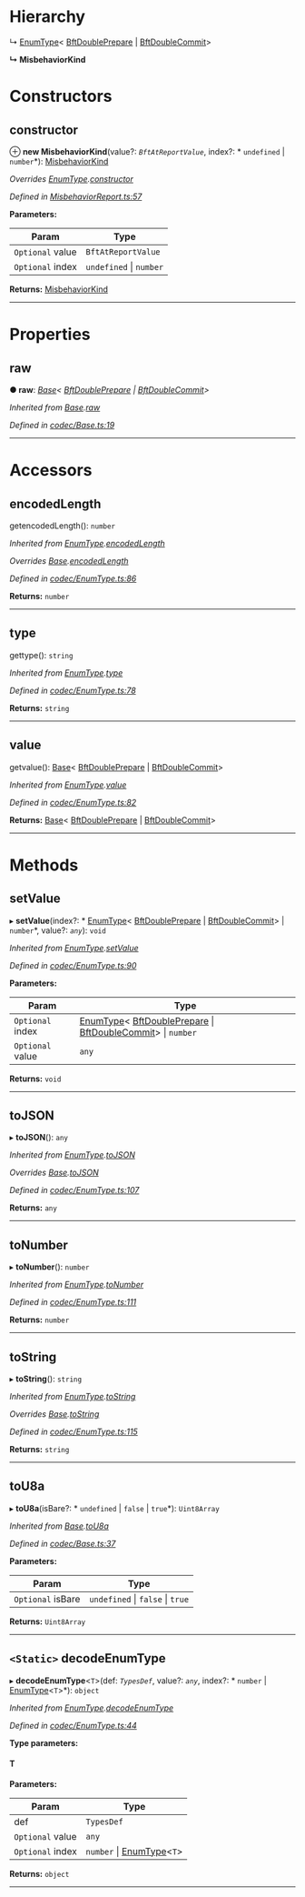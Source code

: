 

# Hierarchy

↳  [EnumType](_codec_enumtype_.enumtype.md)< [BftDoublePrepare](_misbehaviorreport_.bftdoubleprepare.md) &#124; [BftDoubleCommit](_misbehaviorreport_.bftdoublecommit.md)>

**↳ MisbehaviorKind**

# Constructors

<a id="constructor"></a>

##  constructor

⊕ **new MisbehaviorKind**(value?: *`BftAtReportValue`*, index?: * `undefined` &#124; `number`*): [MisbehaviorKind](_misbehaviorreport_.misbehaviorkind.md)

*Overrides [EnumType](_codec_enumtype_.enumtype.md).[constructor](_codec_enumtype_.enumtype.md#constructor)*

*Defined in [MisbehaviorReport.ts:57](https://github.com/polkadot-js/api/blob/ec7b96b/packages/types/src/MisbehaviorReport.ts#L57)*

**Parameters:**

| Param | Type |
| ------ | ------ |
| `Optional` value | `BftAtReportValue` |
| `Optional` index |  `undefined` &#124; `number`|

**Returns:** [MisbehaviorKind](_misbehaviorreport_.misbehaviorkind.md)

___

# Properties

<a id="raw"></a>

##  raw

**● raw**: *[Base](_codec_base_.base.md)< [BftDoublePrepare](_misbehaviorreport_.bftdoubleprepare.md) &#124; [BftDoubleCommit](_misbehaviorreport_.bftdoublecommit.md)>*

*Inherited from [Base](_codec_base_.base.md).[raw](_codec_base_.base.md#raw)*

*Defined in [codec/Base.ts:19](https://github.com/polkadot-js/api/blob/ec7b96b/packages/types/src/codec/Base.ts#L19)*

___

# Accessors

<a id="encodedlength"></a>

##  encodedLength

getencodedLength(): `number`

*Inherited from [EnumType](_codec_enumtype_.enumtype.md).[encodedLength](_codec_enumtype_.enumtype.md#encodedlength)*

*Overrides [Base](_codec_base_.base.md).[encodedLength](_codec_base_.base.md#encodedlength)*

*Defined in [codec/EnumType.ts:86](https://github.com/polkadot-js/api/blob/ec7b96b/packages/types/src/codec/EnumType.ts#L86)*

**Returns:** `number`

___
<a id="type"></a>

##  type

gettype(): `string`

*Inherited from [EnumType](_codec_enumtype_.enumtype.md).[type](_codec_enumtype_.enumtype.md#type)*

*Defined in [codec/EnumType.ts:78](https://github.com/polkadot-js/api/blob/ec7b96b/packages/types/src/codec/EnumType.ts#L78)*

**Returns:** `string`

___
<a id="value"></a>

##  value

getvalue(): [Base](_codec_base_.base.md)< [BftDoublePrepare](_misbehaviorreport_.bftdoubleprepare.md) &#124; [BftDoubleCommit](_misbehaviorreport_.bftdoublecommit.md)>

*Inherited from [EnumType](_codec_enumtype_.enumtype.md).[value](_codec_enumtype_.enumtype.md#value)*

*Defined in [codec/EnumType.ts:82](https://github.com/polkadot-js/api/blob/ec7b96b/packages/types/src/codec/EnumType.ts#L82)*

**Returns:** [Base](_codec_base_.base.md)< [BftDoublePrepare](_misbehaviorreport_.bftdoubleprepare.md) &#124; [BftDoubleCommit](_misbehaviorreport_.bftdoublecommit.md)>

___

# Methods

<a id="setvalue"></a>

##  setValue

▸ **setValue**(index?: * [EnumType](_codec_enumtype_.enumtype.md)< [BftDoublePrepare](_misbehaviorreport_.bftdoubleprepare.md) &#124; [BftDoubleCommit](_misbehaviorreport_.bftdoublecommit.md)> &#124; `number`*, value?: *`any`*): `void`

*Inherited from [EnumType](_codec_enumtype_.enumtype.md).[setValue](_codec_enumtype_.enumtype.md#setvalue)*

*Defined in [codec/EnumType.ts:90](https://github.com/polkadot-js/api/blob/ec7b96b/packages/types/src/codec/EnumType.ts#L90)*

**Parameters:**

| Param | Type |
| ------ | ------ |
| `Optional` index |  [EnumType](_codec_enumtype_.enumtype.md)< [BftDoublePrepare](_misbehaviorreport_.bftdoubleprepare.md) &#124; [BftDoubleCommit](_misbehaviorreport_.bftdoublecommit.md)> &#124; `number`|
| `Optional` value | `any` |

**Returns:** `void`

___
<a id="tojson"></a>

##  toJSON

▸ **toJSON**(): `any`

*Inherited from [EnumType](_codec_enumtype_.enumtype.md).[toJSON](_codec_enumtype_.enumtype.md#tojson)*

*Overrides [Base](_codec_base_.base.md).[toJSON](_codec_base_.base.md#tojson)*

*Defined in [codec/EnumType.ts:107](https://github.com/polkadot-js/api/blob/ec7b96b/packages/types/src/codec/EnumType.ts#L107)*

**Returns:** `any`

___
<a id="tonumber"></a>

##  toNumber

▸ **toNumber**(): `number`

*Inherited from [EnumType](_codec_enumtype_.enumtype.md).[toNumber](_codec_enumtype_.enumtype.md#tonumber)*

*Defined in [codec/EnumType.ts:111](https://github.com/polkadot-js/api/blob/ec7b96b/packages/types/src/codec/EnumType.ts#L111)*

**Returns:** `number`

___
<a id="tostring"></a>

##  toString

▸ **toString**(): `string`

*Inherited from [EnumType](_codec_enumtype_.enumtype.md).[toString](_codec_enumtype_.enumtype.md#tostring)*

*Overrides [Base](_codec_base_.base.md).[toString](_codec_base_.base.md#tostring)*

*Defined in [codec/EnumType.ts:115](https://github.com/polkadot-js/api/blob/ec7b96b/packages/types/src/codec/EnumType.ts#L115)*

**Returns:** `string`

___
<a id="tou8a"></a>

##  toU8a

▸ **toU8a**(isBare?: * `undefined` &#124; `false` &#124; `true`*): `Uint8Array`

*Inherited from [Base](_codec_base_.base.md).[toU8a](_codec_base_.base.md#tou8a)*

*Defined in [codec/Base.ts:37](https://github.com/polkadot-js/api/blob/ec7b96b/packages/types/src/codec/Base.ts#L37)*

**Parameters:**

| Param | Type |
| ------ | ------ |
| `Optional` isBare |  `undefined` &#124; `false` &#124; `true`|

**Returns:** `Uint8Array`

___
<a id="decodeenumtype"></a>

## `<Static>` decodeEnumType

▸ **decodeEnumType**<`T`>(def: *`TypesDef`*, value?: *`any`*, index?: * `number` &#124; [EnumType](_codec_enumtype_.enumtype.md)<`T`>*): `object`

*Inherited from [EnumType](_codec_enumtype_.enumtype.md).[decodeEnumType](_codec_enumtype_.enumtype.md#decodeenumtype)*

*Defined in [codec/EnumType.ts:44](https://github.com/polkadot-js/api/blob/ec7b96b/packages/types/src/codec/EnumType.ts#L44)*

**Type parameters:**

#### T 
**Parameters:**

| Param | Type |
| ------ | ------ |
| def | `TypesDef` |
| `Optional` value | `any` |
| `Optional` index |  `number` &#124; [EnumType](_codec_enumtype_.enumtype.md)<`T`>|

**Returns:** `object`

___

